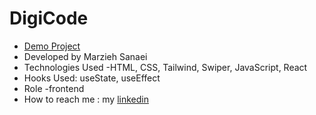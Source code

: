 # DigiCode
- [Demo Project](https://digi-code.vercel.app/)
- Developed by Marzieh Sanaei
- Technologies Used -HTML, CSS, Tailwind, Swiper, JavaScript, React
- Hooks Used: useState, useEffect
- Role -frontend
- How to reach me : my
[linkedin](https://www.linkedin.com/in/marzieh-sanaei99)

